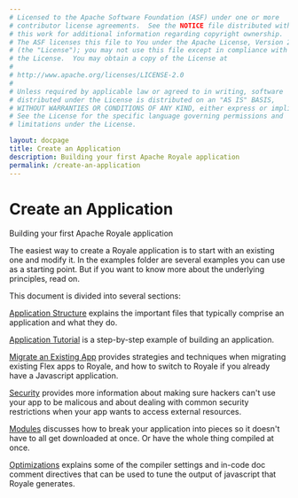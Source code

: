 ```yaml
---
# Licensed to the Apache Software Foundation (ASF) under one or more
# contributor license agreements.  See the NOTICE file distributed with
# this work for additional information regarding copyright ownership.
# The ASF licenses this file to You under the Apache License, Version 2.0
# (the "License"); you may not use this file except in compliance with
# the License.  You may obtain a copy of the License at
# 
# http://www.apache.org/licenses/LICENSE-2.0
# 
# Unless required by applicable law or agreed to in writing, software
# distributed under the License is distributed on an "AS IS" BASIS,
# WITHOUT WARRANTIES OR CONDITIONS OF ANY KIND, either express or implied.
# See the License for the specific language governing permissions and
# limitations under the License.

layout: docpage
title: Create an Application
description: Building your first Apache Royale application
permalink: /create-an-application
---
```


# Create an Application

Building your first Apache Royale application

The easiest way to create a Royale application is to start with an existing one and modify it.  In the examples folder are several examples you can use as a starting point.  But if you want to know more about the underlying principles, read on.

This document is divided into several sections:

[Application Structure](create-an-application/application-structure) explains the important files that typically comprise an application and what they do.

[Application Tutorial](create-an-application/application-tutorial) is a step-by-step example of building an application.

[Migrate an Existing App](migrate-an-existing-app) provides strategies and techniques when migrating existing Flex apps to Royale, and how to switch to Royale if you already have a Javascript application.

[Security](create-an-application/security) provides more information about making sure hackers can't use your app to be malicous and about dealing with common security restrictions when your app wants to access external resources.

[Modules](features/modules) discusses how to break your application into pieces so it doesn't have to all get downloaded at once.  Or have the whole thing compiled at once.

[Optimizations](create-an-application/optimizations) explains some of the compiler settings and in-code doc comment directives that can be used to tune the output of javascript that Royale generates.

